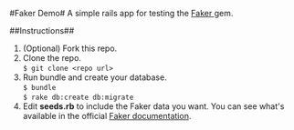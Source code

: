 #Faker Demo#
A simple rails app for testing the [Faker ](https://github.com/stympy/faker) gem.

##Instructions##
1. (Optional) Fork this repo.
2. Clone the repo.  
`$ git clone <repo url>`
3. Run bundle and create your database.  
`$ bundle`  
`$ rake db:create db:migrate`
4. Edit **seeds.rb** to include the Faker data you want. You can see what's available in the official [Faker documentation](https://github.com/stympy/faker).
